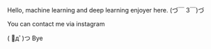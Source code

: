 Hello, machine learning and deep learning enjoyer here.   (づ￣ 3￣)づ

You can contact me via instagram

( ﾟдﾟ)つ Bye



<!---
1y33/1y33 is a ✨ special ✨ repository because its `README.md` (this file) appears on your GitHub profile.
You can click the Preview link to take a look at your changes.
--->
